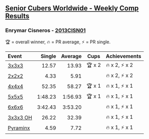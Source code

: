 <style>table {white-space: nowrap;}</style>

## [Senior Cubers Worldwide - Weekly Comp Results](/scw-comp/results/)
### Enrymar Cisneros - [2013CISN01](https://www.worldcubeassociation.org/persons/2013CISN01)

<span style="white-space: nowrap;">🏆 = overall winner</span>, <span style="white-space: nowrap;">🔥 = PR average</span>, <span style="white-space: nowrap;">⚡ = PR single</span>.

| Event | Single | Average | Cups | Achievements|
| :-- | --: | --: | :--: | :-- |
| [3x3x3](333.md) | 12.57 | 13.93 | 🏆 x 2 | 🔥 x 2, ⚡ x 2 |
| [2x2x2](222.md) | 4.33 | 5.91 |  | 🔥 x 2, ⚡ x 2 |
| [4x4x4](444.md) | 52.35 | 58.27 | 🏆 x 1 | 🔥 x 1, ⚡ x 1 |
| [5x5x5](555.md) | 1:48.23 | 1:56.93 | 🏆 x 1 | 🔥 x 1, ⚡ x 1 |
| [6x6x6](666.md) | 3:42.43 | 3:53.20 |  | 🔥 x 1, ⚡ x 1 |
| [3x3x3 OH](333oh.md) | 26.22 | 32.39 |  | 🔥 x 1, ⚡ x 1 |
| [Pyraminx](pyram.md) | 4.59 | 7.72 |  | 🔥 x 1, ⚡ x 1 |

<!-- Global site tag (gtag.js) - Google Analytics -->
<script async src="https://www.googletagmanager.com/gtag/js?id=UA-86348435-3"></script>
<script>window.dataLayer = window.dataLayer || []; function gtag() {dataLayer.push(arguments);} gtag('js', new Date()); gtag('config', 'UA-86348435-3');</script>
